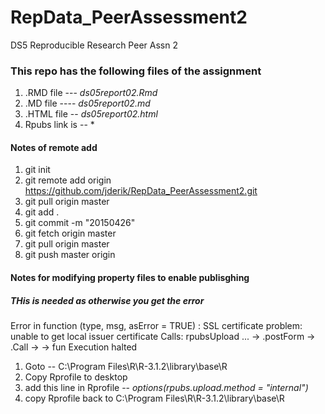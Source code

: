 # RepData_PeerAssessment2
DS5 Reproducible Research Peer Assn 2

### This repo has the following files of the assignment

1. .RMD file --- *ds05report02.Rmd*
2. .MD file ---- *ds05report02.md*
3. .HTML file -- *ds05report02.html*
4. Rpubs link is -- *



#### Notes of remote add
1. git init
2. git remote add origin https://github.com/jderik/RepData_PeerAssessment2.git
3. git pull origin master
4. git add .
5. git commit -m "20150426"
6. git fetch origin master
7. git pull origin master
6. git push master origin

#### Notes for modifying property files to enable publisghing
##### THis is needed as otherwise you get the error 
Error in function (type, msg, asError = TRUE) : 
SSL certificate problem: unable to get local issuer certificate
Calls: rpubsUpload ... <Anonymous> -> .postForm -> .Call -> <Anonymous> -> fun
Execution halted

1. Goto -- C:\Program Files\R\R-3.1.2\library\base\R
2. Copy Rprofile to desktop
3. add this line in Rprofile -- *options(rpubs.upload.method = "internal")*
4. copy Rprofile back to C:\Program Files\R\R-3.1.2\library\base\R
